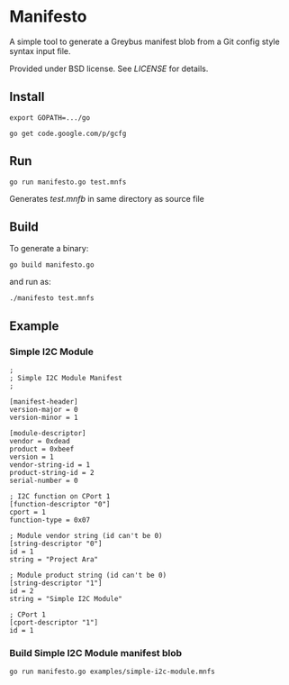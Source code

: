 # Manifesto

A simple tool to generate a Greybus manifest blob from a Git config style
syntax input file.

Provided under BSD license. See *LICENSE* for details.

## Install

`export GOPATH=.../go`

`go get code.google.com/p/gcfg`

## Run

`go run manifesto.go test.mnfs`

Generates *test.mnfb* in same directory as source file

## Build

To generate a binary:

`go build manifesto.go`

and run as:

`./manifesto test.mnfs`

## Example

### Simple I2C Module
```
;
; Simple I2C Module Manifest
;

[manifest-header]
version-major = 0
version-minor = 1

[module-descriptor]
vendor = 0xdead
product = 0xbeef
version = 1
vendor-string-id = 1
product-string-id = 2
serial-number = 0

; I2C function on CPort 1
[function-descriptor "0"]
cport = 1
function-type = 0x07

; Module vendor string (id can't be 0)
[string-descriptor "0"]
id = 1
string = "Project Ara"

; Module product string (id can't be 0)
[string-descriptor "1"]
id = 2
string = "Simple I2C Module"

; CPort 1
[cport-descriptor "1"]
id = 1
```

### Build Simple I2C Module manifest blob

`go run manifesto.go examples/simple-i2c-module.mnfs`

